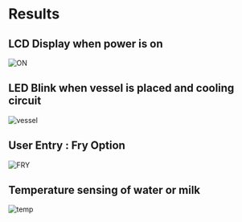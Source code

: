 # Results
## LCD Display when power is on
![ON](https://user-images.githubusercontent.com/98839182/157380329-a609c5bd-69b3-445b-a60b-ed52f3a5590a.png)

## LED Blink when vessel is placed and cooling circuit
![vessel](https://user-images.githubusercontent.com/98839182/157380369-3827b56f-dfaf-4bea-a594-8cc1458ebed7.png)

## User Entry : Fry Option
![FRY](https://user-images.githubusercontent.com/98839182/157380400-599bedeb-3aa9-453d-8cd0-cad21a5de153.png)


## Temperature sensing of water or milk
![temp](https://user-images.githubusercontent.com/98839182/157380343-0e6fa198-6210-417c-b7b9-69fe41942291.png)

